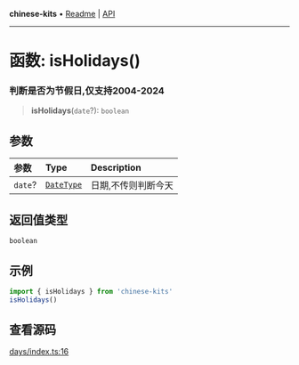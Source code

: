 **chinese-kits** • [Readme](../README.md) \| [API](../globals.md)

***

# 函数: isHolidays()

### 判断是否为节假日,仅支持2004-2024

<a id="undefined" name="undefined"></a>

> **isHolidays**(`date`?): `boolean`

## 参数

| 参数 | Type | Description |
| :------ | :------ | :------ |
| `date`? | [`DateType`](../type-aliases/DateType.md) | 日期,不传则判断今天 |

## 返回值类型

`boolean`

## 示例

``` ts
import { isHolidays } from 'chinese-kits'
isHolidays()
```

## 查看源码

[days/index.ts:16](https://github.com/hacxy/chinese-kits/blob/5b1794424faad6636f4b4dcee5780ecb7274c1f6/src/days/index.ts#L16)
